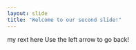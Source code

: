```yaml
---
layout: slide
title: "Welcome to our second slide!"
---
```

my rext here
Use the left arrow to go back!
